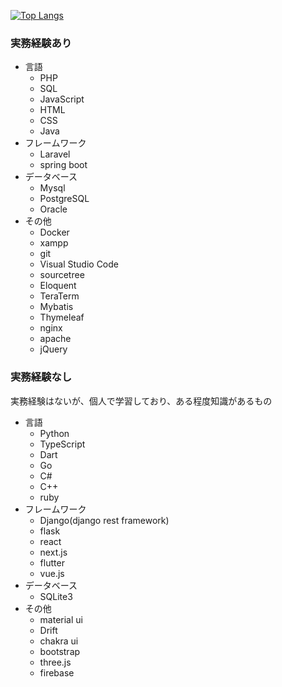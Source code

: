 [![Top Langs](https://github-readme-stats.vercel.app/api/top-langs/?username=mo-ri-regen&theme=vue-dark&show_icons=true&layout=compact)](https://github.com/mo-ri-regen/github-readme-stats)

### 実務経験あり
- 言語
  - PHP
  - SQL
  - JavaScript
  - HTML
  - CSS
  - Java
- フレームワーク
  - Laravel
  - spring boot
- データベース
  - Mysql
  - PostgreSQL
  - Oracle
- その他
  - Docker
  - xampp
  - git
  - Visual Studio Code
  - sourcetree
  - Eloquent
  - TeraTerm
  - Mybatis
  - Thymeleaf
  - nginx
  - apache
  - jQuery

### 実務経験なし
実務経験はないが、個人で学習しており、ある程度知識があるもの
- 言語
  - Python
  - TypeScript
  - Dart
  - Go
  - C#
  - C++
  - ruby
- フレームワーク
  - Django(django rest framework)
  - flask
  - react
  - next.js
  - flutter
  - vue.js
- データベース
  - SQLite3
- その他
  - material ui
  - Drift
  - chakra ui
  - bootstrap
  - three.js
  - firebase
